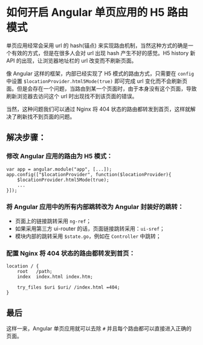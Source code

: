 # 如何开启 Angular 单页应用的 H5 路由模式
单页应用经常会采用 url 的 hash(锚点) 来实现路由机制，当然这种方式的确是一个有效的方式，但是在很多人会对 url 出现 hash 产生不好的感觉。H5 history 新 API 的出现，让浏览器地址栏的 url 改变而不刷新页面。

像 Angular 这样的框架，内部已经实现了 H5 模式的路由方式，只需要在 `config` 中设置 `$locationProvider.html5Mode(true)` 即可完成 url 变化而不会刷新页面。但是会存在一个问题，当路由到某一个页面时，由于本身没有这个页面，导致刷新浏览器去访问这个 url 时出现找不到该页面的错误。

当然，这种问题我们可以通过 Nginx 将 404 状态的路由都转发到首页，这样就解决了刷新找不到页面的问题。

## 解决步骤：

### 修改 Angular 应用的路由为 H5 模式：

```
var app = angular.module("app", [...]);
app.config(["$locationProvider", function($locationProvider){
	$locationProvider.html5Mode(true);
	...
}]);
```

### 将 Angular 应用中的所有内部跳转改为 Angular 封装好的跳转：

* 页面上的链接跳转采用 `ng-ref`；
* 如果采用第三方 ui-router 的话，页面链接跳转采用：`ui-sref`；
* 模块内部的跳转采用 `$state.go`，例如在 `Controller` 中跳转；

### 配置 Nginx 将 404 状态的路由都转发到首页：

```
location / {
	root   /path;
	index  index.html index.htm;
	
	try_files $uri $uri/ /index.html =404;
}
```

## 最后
这样一来，Angular 单页应用就可以去除 `#` 并且每个路由都可以直接进入正确的页面。

